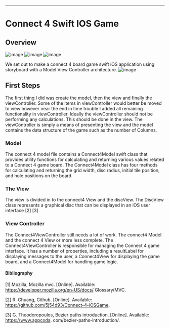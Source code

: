
---
# Connect 4 Swift IOS Game

## Overview

![image](https://user-images.githubusercontent.com/44605305/231791727-7e2c09a0-c23c-49e3-83a6-cf99741f383f.png)
![image](https://user-images.githubusercontent.com/44605305/231792305-3bc1521a-fac9-49c7-a2c0-f78a3089f202.png)
![image](https://user-images.githubusercontent.com/44605305/231792366-b6b63dff-7ea4-4d70-ac83-d2336dc99906.png)

We set out to make a connect 4 board game swift iOS application using storyboard with a Model
View Controller architecture. 
![image](https://user-images.githubusercontent.com/44605305/231793183-21eaa8a5-1448-4405-9dde-e04b2171a4ef.png)

## First Steps
The first thing I did was create the model, then the view and finally the viewController. Some of
the items in viewController would better be moved to view however near the end in time trouble
I added all remaining functionality in viewController. Ideally the viewController should not be
performing any calculations. This should be done in the view. The viewController is simply a
means of presenting the view and the model contains the data structure of the game such as the
number of Columns.

### Model
The connect 4 model file contains a Connect4Model swift class that provides utility functions for
calculating and returning various values related to a Connect 4 game board. The Connect4Model
class has four methods for calculating and returning the grid width, disc radius, initial tile position,
and hole positions on the board. 

### The View
The view is divided in to the connect4 View and the discView.
The DiscView class represents a graphical disc that can be displayed in an iOS user interface [2] [3]

### View Controller
The Connect4ViewController still needs a lot of work. The connect4 Model and the connect 4
View or more less complete.
The Connect4ViewController is responsible for managing the Connect 4 game interface. It has
a number of properties, including a resultLabel for displaying messages to the user, a Connect4View
for displaying the game board, and a Connect4Model for handling game logic.


#### Bibliography
[1] Mozilla, Mozilla mvc. [Online]. Available: https://developer.mozilla.org/en-US/docs/
Glossary/MVC.

[2] R. Chuang, Github. [Online]. Available: https://github.com/5j54d93/Connect-4-iOSGame.

[3] G. Theodoropoulos, Bezier paths introduction. [Online]. Available: https://www.appcoda.
com/bezier-paths-introduction/.
